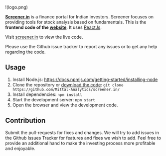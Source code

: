 !(logo.png)

**[Screener.in][screener]** is a finance portal for Indian investors.
Screener focuses on providing tools for stock analysis based on fundamentals.
This is the **frontend code of the [website][screener]**. It uses [ReactJs][react].

Visit [screener.in][screener] to view the live code.

Please use the Github issue tracker to report any issues
or to get any help regarding the code.

## Usage

1. Install Node.js: https://docs.npmjs.com/getting-started/installing-node
2. Clone the repository or [download the code][zip]:
`git clone https://github.com/Mittal-Analytics/screener.in/`
3. Install dependencies: `npm install`
4. Start the development server: `npm start`
5. Open the browser and view the development code.

## Contribution

Submit the pull-requests for fixes and changes.
We will try to add issues in the Github Issues Tracker for features and fixes
we wish to add. Feel free to provide an additional hand to make the investing
process more profitable and enjoyable.


[screener]: https://www.screener.in
[react]: https://facebook.github.io/react/docs/tutorial.html
[zip]: https://github.com/Mittal-Analytics/screener.in/archive/master.zip
